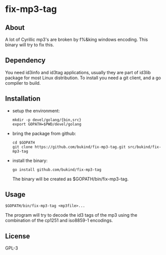 # fix-mp3-tag

## About

A lot of Cyrillic mp3's are broken by f%&amp;king windows encoding.
This binary will try to fix this.


## Dependency

You need id3info and id3tag applications, usually they are part of id3lib package for most Linux distribution.
To install you need a git client, and a go compiler to build.

## Installation

* setup the environment:

  ```
  mkdir -p devel/golang/{bin,src}
  export GOPATH=$PWD/devel/golang
  ```

* bring the package from github:

  ```
  cd $GOPATH
  git clone https://github.com/bukind/fix-mp3-tag.git src/bukind/fix-mp3-tag
  ```

* install the binary:

  ```
  go install github.com/bukind/fix-mp3-tag
  ```

  The binary will be created as $GOPATH/bin/fix-mp3-tag.

## Usage

```
$GOPATH/bin/fix-mp3-tag <mp3file>...
```

The program will try to decode the id3 tags of the mp3 using the
combination of the cp1251 and iso8859-1 encodings.

## License

GPL-3
